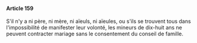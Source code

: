 #### Article 159

S'il n'y a ni père, ni mère, ni aïeuls, ni aïeules, ou s'ils se trouvent tous dans l'impossibilité de manifester leur volonté, les mineurs de dix-huit ans ne peuvent contracter mariage sans le consentement du conseil de famille.

